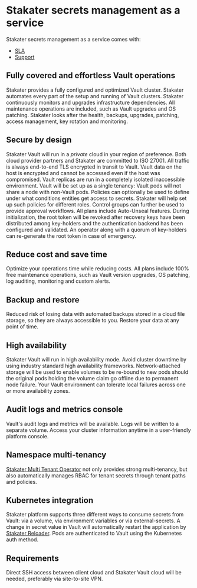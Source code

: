 # Stakater secrets management as a service

Stakater secrets management as a service comes with:

* [SLA](https://docs.stakater.com/content/saap-sla/saap-sla.html)
* [Support](https://docs.stakater.com/content/sre/support/support.html)

## Fully covered and effortless Vault operations

Stakater provides a fully configured and optimized Vault cluster. Stakater automates every part of the setup and running of Vault clusters. Stakater continuously monitors and upgrades infrastructure dependencies. All maintenance operations are included, such as Vault upgrades and OS patching. Stakater looks after the health, backups, upgrades, patching, access management, key rotation and monitoring.

## Secure by design

Stakater Vault will run in a _private_ cloud in your region of preference. Both cloud provider partners and Stakater are committed to ISO 27001. All traffic is always end-to-end TLS encrypted in transit to Vault. Vault data on the host is encrypted and cannot be accessed even if the host was compromised. Vault replicas are run in a completely isolated inaccessible environment. Vault will be set up as a single tenancy: Vault pods will not share a node with non-Vault pods. Policies can optionally be used to define under what conditions entities get access to secrets. Stakater will help set up such policies for different roles. Control groups can further be used to provide approval workflows. All plans include Auto-Unseal features. During initialization, the root token will be revoked after recovery keys have been distributed among key-holders and the authentication backend has been configured and validated. An operator along with a quorum of key-holders can re-generate the root token in case of emergency.

## Reduce cost and save time

Optimize your operations time while reducing costs. All plans include 100% free maintenance operations, such as Vault version upgrades, OS patching, log auditing, monitoring and custom alerts.

## Backup and restore

Reduced risk of losing data with automated backups stored in a cloud file storage, so they are always accessible to you. Restore your data at any point of time.

## High availability

Stakater Vault will run in high availability mode. Avoid cluster downtime by using industry standard high availability frameworks. Network-attached storage will be used to enable volumes to be re-bound to new pods should the original pods holding the volume claim go offline due to permanent node failure. Your Vault environment can tolerate local failures across one or more availability zones.

## Audit logs and metrics console

Vault's audit logs and metrics will be available. Logs will be written to a separate volume. Access your cluster information anytime in a user-friendly platform console.

## Namespace multi-tenancy

[Stakater Multi Tenant Operator](https://docs.stakater.com/mto/index.html) not only provides strong multi-tenancy, but also automatically manages RBAC for tenant secrets through tenant paths and policies.

## Kubernetes integration

Stakater platform supports three different ways to consume secrets from Vault: via a volume, via environment variables or via external-secrets. A change in secret value in Vault will automatically restart the application by [Stakater Reloader](https://github.com/stakater/Reloader). Pods are authenticated to Vault using the Kubernetes auth method.

## Requirements

Direct SSH access between client cloud and Stakater Vault cloud will be needed, preferably via site-to-site VPN.
